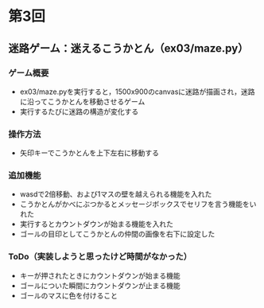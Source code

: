 # 第3回
## 迷路ゲーム：迷えるこうかとん（ex03/maze.py）
### ゲーム概要
- ex03/maze.pyを実行すると，1500x900のcanvasに迷路が描画され，迷路に沿ってこうかとんを移動させるゲーム
- 実行するたびに迷路の構造が変化する
### 操作方法
- 矢印キーでこうかとんを上下左右に移動する
### 追加機能
- wasdで2倍移動、および1マスの壁を越えられる機能を入れた
- こうかとんがかべにぶつかるとメッセージボックスでセリフを言う機能をいれた
- 実行するとカウントダウンが始まる機能を入れた
- ゴールの目印としてこうかとんの仲間の画像を右下に設定した
### ToDo（実装しようと思ったけど時間がなかった）
- キーが押されたときにカウントダウンが始まる機能
- ゴールについた瞬間にカウントダウンが止まる機能
- ゴールのマスに色を付けること